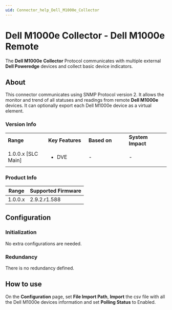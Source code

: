 ```yaml
---
uid: Connector_help_Dell_M1000e_Collector
---
```


# Dell M1000e Collector - Dell M1000e Remote

The **Dell M1000e** **Collector** Protocol communicates with multiple external **Dell Poweredge** devices and collect basic device indicators.

## About

This connector communicates using SNMP Protocol version 2. It allows the monitor and trend of all statuses and readings from remote **Dell M1000e** devices. It can optionally export each Dell M1000e device as a virtual element.

### Version Info

<table>
<colgroup>
<col style="width: 25%" />
<col style="width: 25%" />
<col style="width: 25%" />
<col style="width: 25%" />
</colgroup>
<tbody>
<tr class="odd">
<td><strong>Range</strong></td>
<td><strong>Key Features</strong></td>
<td><strong>Based on</strong></td>
<td><strong>System Impact</strong></td>
</tr>
<tr class="even">
<td>1.0.0.x [SLC Main]</td>
<td><ul>
<li>DVE</li>
</ul></td>
<td>-</td>
<td>-</td>
</tr>
</tbody>
</table>

### Product Info

| Range     | Supported Firmware     |
|-----------|------------------------|
| 1.0.0.x   | 2.9.2.r1.588           |



## Configuration

### Initialization

No extra configurations are needed.

### Redundancy

There is no redundancy defined.

## How to use

On the **Configuration** page, set **File Import Path**, **Import** the csv file with all the Dell M1000e devices information and set **Polling Status** to Enabled.


